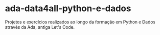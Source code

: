 # ada-data4all-python-e-dados
Projetos e exercícios realizados ao longo da formação em Python e Dados através da Ada, antiga Let's Code.
